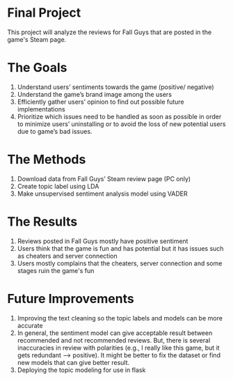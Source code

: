 # Final Project
This project will analyze the reviews for Fall Guys that are posted in the game's Steam page. 

# The Goals
1. Understand users’ sentiments towards the game (positive/ negative)
2. Understand the game’s brand image among the users
3. Efficiently gather users’ opinion to find out possible future implementations
4. Prioritize which issues need to be handled as soon as possible in order to minimize users’ uninstalling or to avoid the loss of new potential users due to game’s bad issues. 

# The Methods
1. Download data from Fall Guys’ Steam review page (PC only)
2. Create topic label using LDA
3. Make unsupervised sentiment analysis model using VADER

# The Results
1. Reviews posted in Fall Guys mostly have positive sentiment
2. Users think that the game is fun and has potential but it has issues such as cheaters and server connection
3. Users mostly complains that the cheaters, server connection and some stages ruin the game's fun

# Future Improvements
1. Improving the text cleaning so the topic labels and models can be more accurate
2. In general, the sentiment model can give acceptable result between recommended and not recommended reviews. But, there is several inaccuracies in review with polarities (e.g., I really like this game, but it gets redundant --> positive). It might be better to fix the dataset or find new models that can give better result. 
3. Deploying the topic modeling for use in flask
